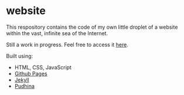# website

This respository contains the code of my own little droplet of a website within the vast, infinite sea of the Internet.

Still a work in progress. Feel free to access it [here](https://lolcringe.co).

Built using:
- HTML, CSS, JavaScript
- [Github Pages](https://pages.github.com/)
- [Jekyll](https://jekyllrb.com/)
- [Pudhina](https://github.com/knhash/Pudhina/)
